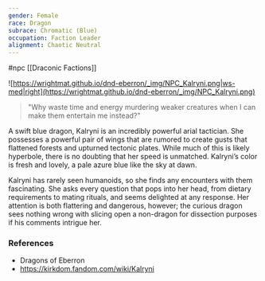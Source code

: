 ```yaml
---
gender: Female
race: Dragon
subrace: Chromatic (Blue)
occupation: Faction Leader
alignment: Chaotic Neutral
---
```

 #npc [[Draconic Factions]]

![https://wrightmat.github.io/dnd-eberron/_img/NPC_Kalryni.png|ws-med|right](https://wrightmat.github.io/dnd-eberron/_img/NPC_Kalryni.png)

>"Why waste time and energy murdering weaker creatures when I can make them entertain me instead?"

A swift blue dragon, Kalryni is an incredibly powerful arial tactician. She possesses a powerful pair of wings that are rumored to create gusts that flattened forests and upturned tectonic plates. While much of this is likely hyperbole, there is no doubting that her speed is unmatched. Kalryni’s color is fresh and lovely, a pale azure blue like the sky at dawn.

Kalryni has rarely seen humanoids, so she finds any encounters with them fascinating. She asks every question that pops into her head, from dietary requirements to mating rituals, and seems delighted at any response. Her attention is both flattering and dangerous, however; the curious dragon sees nothing wrong with slicing open a non-dragon for dissection purposes if his comments intrigue her.

### References

* Dragons of Eberron
* https://kirkdom.fandom.com/wiki/Kalryni
